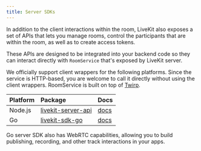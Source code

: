 ```yaml
---
title: Server SDKs
---
```


In addition to the client interactions within the room, LiveKit also exposes a set of APIs that lets you manage rooms, control the participants that are within the room, as well as to create access tokens.

These APIs are designed to be integrated into your backend code so they can interact directly with `RoomService` that's exposed by LiveKit server.

We officially support client wrappers for the following platforms. Since the service is HTTP-based, you are welcome to call it directly without using the client wrappers. RoomService is built on top of [Twirp](https://twitchtv.github.io/twirp/docs/intro.html).

| Platform | Package                                                                | Docs                                                         |
| :------- | :--------------------------------------------------------------------- | :----------------------------------------------------------- |
| Node.js  | [livekit-server-api](https://www.npmjs.com/package/livekit-server-api) | [docs](https://docs.livekit.io/server-api-js)                |
| Go       | [livekit-sdk-go](https://github.com/livekit/livekit-sdk-go)            | [docs](https://pkg.go.dev/github.com/livekit/livekit-sdk-go) |

Go server SDK also has WebRTC capabilities, allowing you to build publishing, recording, and other track interactions in your apps.
